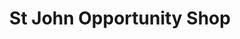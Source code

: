 ---
title: "St John Opportunity Shop"
url: /christchurch/st-john-opportunity-shop/
shop: charity
---